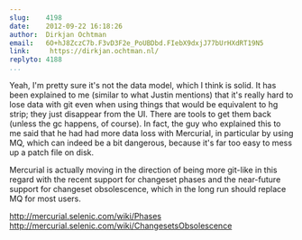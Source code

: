 ```yaml
---
slug:    4198
date:    2012-09-22 16:18:26
author:  Dirkjan Ochtman
email:   6O+hJ8ZczC7b.F3vD3F2e_PoUBDbd.FIebX9dxjJ77bUrHXdRT19N5
link:     https://dirkjan.ochtman.nl/
replyto: 4188
...
```


Yeah, I'm pretty sure it's not the data model, which I think is
solid. It has been explained to me (similar to what Justin mentions)
that it's really hard to lose data with git even when using things
that would be equivalent to hg strip; they just disappear from the
UI. There are tools to get them back (unless the gc happens, of
course). In fact, the guy who explained this to me said that he had
had more data loss with Mercurial, in particular by using MQ, which
can indeed be a bit dangerous, because it's far too easy to mess up a
patch file on disk.

Mercurial is actually moving in the direction of being more git-like
in this regard with the recent support for changeset phases and the
near-future support for changeset obsolescence, which in the long run
should replace MQ for most users.

http://mercurial.selenic.com/wiki/Phases  
http://mercurial.selenic.com/wiki/ChangesetsObsolescence
